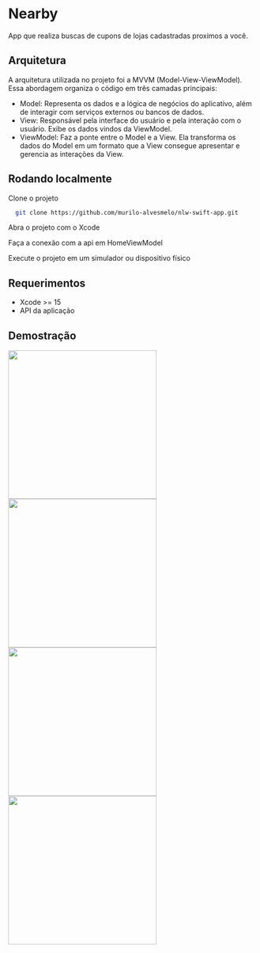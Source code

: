 
# Nearby

App que realiza buscas de cupons de lojas cadastradas proximos a você.

## Arquitetura

A arquitetura utilizada no projeto foi a MVVM (Model-View-ViewModel). Essa abordagem organiza o código em três camadas principais:
- Model: Representa os dados e a lógica de negócios do aplicativo, além de interagir com serviços externos ou bancos de dados.
- View: Responsável pela interface do usuário e pela interação com o usuário. Exibe os dados vindos da ViewModel.
- ViewModel: Faz a ponte entre o Model e a View. Ela transforma os dados do Model em um formato que a View consegue apresentar e gerencia as interações da View.


## Rodando localmente

Clone o projeto

```bash
  git clone https://github.com/murilo-alvesmelo/nlw-swift-app.git
```

Abra o projeto com o Xcode

Faça a conexão com a api em HomeViewModel

Execute o projeto em um simulador ou dispositivo físico

## Requerimentos

- Xcode >= 15
- API da aplicação

## Demostração

<img src="https://github.com/user-attachments/assets/edb5bcdd-cec8-47e6-b014-a460cd1a8384" width="300px"/>

<img src="https://github.com/user-attachments/assets/39ef05bc-0572-4f95-8e4f-8352ccccef5e" width="300px"/>

<img src="https://github.com/user-attachments/assets/414586aa-0eb7-4e23-900e-c5b0ba24be8a" width="300px"/>

<img src="https://github.com/user-attachments/assets/0c874976-bc1b-4f15-b3ce-bed05faf1cef" width="300px"/>
